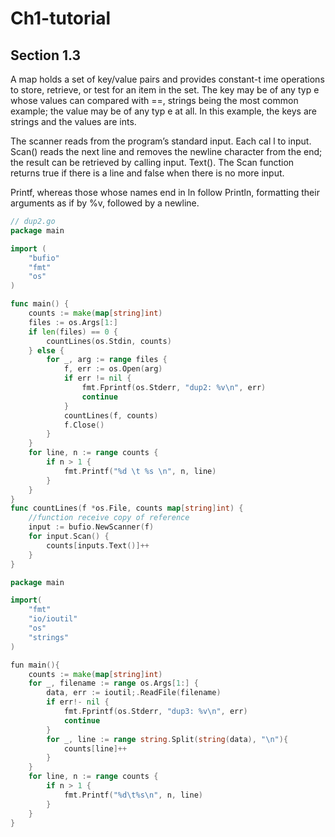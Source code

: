# Ch1-tutorial

## Section 1.3

A map holds a set of key/value pairs and provides constant-t ime operations to store, retrieve,
or test for an item in the set. The key may be of any typ e whose values can compared with ==,
strings being the most common example; the value may be of any typ e at all. In this example,
the keys are strings and the values are ints.

The scanner reads from the program’s standard input. Each cal l to input. Scan() reads the next line and removes the newline character from the end; the result can be retrieved by calling input. Text(). The Scan function returns true if there is a line and false when there is no more input.

Printf, whereas those whose names end in ln follow Println, formatting their arguments as if by %v, followed by a newline. 

```go
// dup2.go
package main

import (
	"bufio"
	"fmt"
	"os"
)

func main() {
	counts := make(map[string]int)
	files := os.Args[1:]
	if len(files) == 0 {
		countLines(os.Stdin, counts)
	} else {
		for _, arg := range files {
			f, err := os.Open(arg)
			if err != nil {
				fmt.Fprintf(os.Stderr, "dup2: %v\n", err)
				continue
			}
			countLines(f, counts)
			f.Close()
		}
	}
	for line, n := range counts {
		if n > 1 {
			fmt.Printf("%d \t %s \n", n, line)
		}
	}
}
func countLines(f *os.File, counts map[string]int) {
    //function receive copy of reference
	input := bufio.NewScanner(f)
	for input.Scan() {
		counts[inputs.Text()]++
	}
}
```



```go
package main

import(
	"fmt"
    "io/ioutil"
    "os"
    "strings"
)

fun main(){
    counts := make(map[string]int)
    for _, filename := range os.Args[1:] {
        data, err := ioutil;.ReadFile(filename)
        if err!- nil {
            fmt.Fprintf(os.Stderr, "dup3: %v\n", err)
            continue
        }
        for _, line := range string.Split(string(data), "\n"){
            counts[line]++
        }
    }
    for line, n := range counts {
        if n > 1 {
            fmt.Printf("%d\t%s\n", n, line)
        }
    }
}
```

